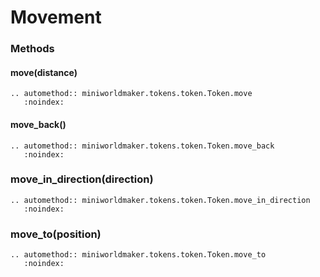 Movement
========

### Methods

#### move(distance)
    
```{eval-rst}
.. automethod:: miniworldmaker.tokens.token.Token.move
   :noindex:
```

#### move_back()
    
```{eval-rst}
.. automethod:: miniworldmaker.tokens.token.Token.move_back
   :noindex:
```

### move_in_direction(direction)

```{eval-rst}
.. automethod:: miniworldmaker.tokens.token.Token.move_in_direction
   :noindex:
```

### move_to(position)

```{eval-rst}
.. automethod:: miniworldmaker.tokens.token.Token.move_to
   :noindex:
```